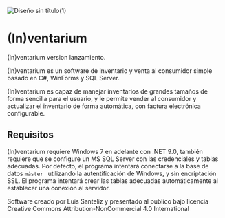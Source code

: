 ![Diseño sin título(1)](https://github.com/user-attachments/assets/945acd36-7e85-407a-a3c6-4883fbe4975f)


# (In)ventarium

(In)ventarium version lanzamiento. 

(In)ventarium es un software de inventario y venta al consumidor simple basado en C#, WinForms y SQL Server. 

(In)ventarium es capaz de manejar inventarios de grandes tamaños de forma sencilla para el usuario, y le permite vender al consumidor y actualizar el inventario de forma automática, con factura electrónica configurable.

## Requisitos

(In)ventarium requiere Windows 7 en adelante con .NET 9.0, también requiere que se configure un MS SQL Server con las credenciales y tablas adecuadas. Por defecto, el programa intentará conectarse a la base de datos `máster ` utilizando la autentificación de Windows, y sin encriptación SSL. El programa intentará crear las tablas adecuadas automáticamente al establecer una conexión al servidor.

Software creado por Luis Santeliz y presentado al publico bajo licencia Creative Commons Attribution-NonCommercial 4.0 International
